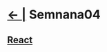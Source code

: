 # [← |](https://github.com/VGamezz19/skylab-boot-notes) Semnana04


## [React](https://github.com/VGamezz19/skylab-curso/tree/dev/course/semana04/readme/REACT.MD)